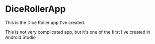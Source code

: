 # DiceRollerApp
This is the Dice Roller app I've created.

This is not very complicated app, but it's one of the first I've created in Android Studio
